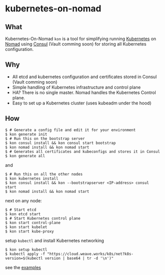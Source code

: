 # kubernetes-on-nomad

## What

Kubernetes-On-Nomad `kon` is a tool for simplifying running [Kubernetes](https://kubernetes.io/) on [Nomad](https://www.nomadproject.io/) using [Consul](https://www.consul.io/) (Vault comming soon) for storing all Kubernetes configuration.

## Why

* All etcd and kubernetes configuration and certificates stored in Consul (Vault comming soon)
* Simple handling of Kubernetes infrastructure and control plane
* HA? There is no single master. Nomad handles the Kubernetes Control plane.
* Easy to set up a Kubernetes cluster (uses kubeadm under the hood)

## How

```
$ # Generate a config file and edit it for your environment
$ kon generate init
$ # Run this on the bootstrap server
$ kon consul install && kon consul start bootstrap
$ kon nomad install && kon nomad start
$ # Generates all certificates and kubeconfigs and stores it in Consul
$ kon generate all
```
and
```
$ # Run this on all the other nodes
$ kon kubernetes install
$ kon consul install && kon --bootstrapserver <IP-address> consul start 
$ kon nomad install && kon nomad start
```

next on any node:
```
$ # Start etcd
$ kon etcd start
$ # Start Kubernetes control plane
$ kon start control-plane
$ kon start kubelet
$ kon start kube-proxy
```

setup `kubectl` and install Kubernetes networking
```
$ kon setup kubectl
$ kubectl apply -f "https://cloud.weave.works/k8s/net?k8s-version=$(kubectl version | base64 | tr -d '\n')"
```



see the [examples](./examples)


